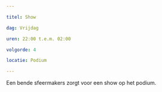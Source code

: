 ```yaml
---

titel: Show

dag: Vrijdag

uren: 22:00 t.e.m. 02:00

volgorde: 4

locatie: Podium

---
```


Een bende sfeermakers zorgt voor een show op het podium.
